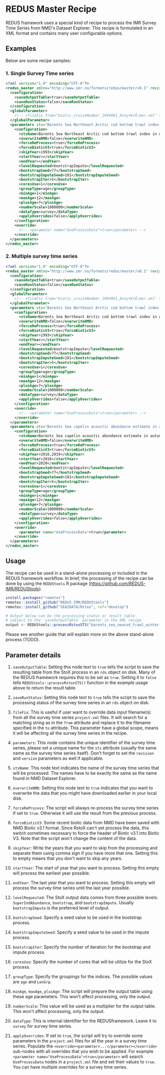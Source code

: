 # REDUS Master Recipe

REDUS framework uses a special kind of recipe to process the IMR Survey Time Series from NMD's Dataset Explorer. This recipe is formulated in an XML format and contains many user configurable options. 

## Examples

Below are some recipe samples:

### 1. Single Survey Time series

```xml
<?xml version="1.0" encoding="UTF-8"?>
<redus_master xmlns="http://www.imr.no/formats/redus/master/v0.1" revision="1" version="0.1">
  <configuration>
    <saveOutputTable>true</saveOutputTable>
    <saveRunStatus>false</saveRunStatus>
  </configuration>
  <globalParameter>
    <!-- <fileFix from="biotic_cruiseNumber_1994001_Anny+KrÃ¦mer.xml" to="biotic_cruiseNumber_1994001_Anny+Kræmer.xml"/> -->
  </globalParameter>
  <parameters sts="Barents Sea Northeast Arctic cod bottom trawl index in winter" revision="1" version="0.1">
    <configuration>
      <stsName>Barents Sea Northeast Arctic cod bottom trawl index in winter</stsName>
      <overwriteNMD>false</overwriteNMD>
      <forceReProcess>true</forceReProcess>
      <forceBioticV3>true</forceBioticV3>
      <skipYear>1993</skipYear>
      <startYear></startYear>
      <endYear></endYear>
      <levelRequested>bootstrapImpute</levelRequested>
      <bootstrapSeed>77</bootstrapSeed>
      <bootstrapImputeSeed>101</bootstrapImputeSeed>
      <bootstrapIter>5</bootstrapIter>
      <coresUse>1</coresUse>
      <groupType>age</groupType>
      <minAge>1</minAge>
      <maxAge>12</maxAge>
      <plusAge>7</plusAge>
      <numberScale>1000000</numberScale>
      <dataType>survey</dataType>
      <applyOverrides>false</applyOverrides>
    </configuration>
    <override>
      <!-- <parameter name="UseProcessData">true</parameter> -->
    </override>
  </parameters>
</redus_master>
```

### 2. Multiple survey time series
```xml
<?xml version="1.0" encoding="UTF-8"?>
<redus_master xmlns="http://www.imr.no/formats/redus/master/v0.1" revision="1" version="0.1">
  <configuration>
    <saveOutputTable>true</saveOutputTable>
    <saveRunStatus>false</saveRunStatus>
  </configuration>
  <globalParameter>
    <!-- <fileFix from="biotic_cruiseNumber_1994001_Anny+KrÃ¦mer.xml" to="biotic_cruiseNumber_1994001_Anny+Kræmer.xml"/> -->
  </globalParameter>
  <parameters sts="Barents Sea Northeast Arctic cod bottom trawl index in winter" revision="1" version="0.1">
    <configuration>
      <stsName>Barents Sea Northeast Arctic cod bottom trawl index in winter</stsName>
      <overwriteNMD>false</overwriteNMD>
      <forceReProcess>true</forceReProcess>
      <forceBioticV3>true</forceBioticV3>
      <skipYear>1993</skipYear>
      <startYear></startYear>
      <endYear></endYear>
      <levelRequested>bootstrapImpute</levelRequested>
      <bootstrapSeed>77</bootstrapSeed>
      <bootstrapImputeSeed>101</bootstrapImputeSeed>
      <bootstrapIter>5</bootstrapIter>
      <coresUse>1</coresUse>
      <groupType>age</groupType>
      <minAge>1</minAge>
      <maxAge>12</maxAge>
      <plusAge>7</plusAge>
      <numberScale>1000000</numberScale>
      <dataType>survey</dataType>
      <applyOverrides>false</applyOverrides>
    </configuration>
    <override>
      <!-- <parameter name="UseProcessData">true</parameter> -->
    </override>
  </parameters>
  <parameters sts="Barents Sea capelin acoustic abundance estimate in autumn" revision="1" version="0.1">
    <configuration>
      <stsName>Barents Sea capelin acoustic abundance estimate in autumn</stsName>
      <overwriteNMD>false</overwriteNMD>
      <forceReProcess>true</forceReProcess>
      <forceBioticV3>true</forceBioticV3>
      <skipYear>2016,2019</skipYear>
      <startYear>2016</startYear>
      <endYear>2020</endYear>
      <levelRequested>bootstrapImpute</levelRequested>
      <bootstrapSeed>77</bootstrapSeed>
      <bootstrapImputeSeed>101</bootstrapImputeSeed>
      <bootstrapIter>5</bootstrapIter>
      <coresUse>1</coresUse>
      <groupType>age</groupType>
      <minAge>1</minAge>
      <maxAge>12</maxAge>
      <plusAge>7</plusAge>
      <numberScale>1000000</numberScale>
      <dataType>survey</dataType>
      <applyOverrides>false</applyOverrides>
    </configuration>
    <override>
      <parameter name="UseProcessData">true</parameter>
    </override>
  </parameters>
</redus_master>
```

## Usage

The recipe can be used in a stand-alone processing or included in the REDUS framework workflow. In brief, the processing of the recipe can be done by using the `REDUStools` R package (https://github.com/REDUS-IMR/REDUStools).

```r
install.packages("remotes")
remotes::install_github("REDUS-IMR/REDUStools")
remotes::install_github("SEA2DATA/Rstox", ref="develop")

# Output below can be the processing status or result table
# subject to the 'saveOutputTable' parameter in the XML recipe
output <- REDUStools::processRstoxSTS("barents_sea_neacod_trawl_winter.xml")
```

Please see another guide that will explain more on the above stand-alone process (TODO).

## Parameter details

1. `saveOutputTable`: Setting this node text to `true` tells the script to save the resulting table from the StoX process in an `rds` object on disk. Many of the REDUS framework requires this to be set as `true`. Setting it to `false` tells `REDUStools::processRstoxSTS()` function in the example usage above to return the result table.

2. `saveRunStatus`: Setting this node text to `true` tells the script to save the processing status of the survey time series in an `rds` object on disk.

3. `fileFix`: This is useful if user want to override data input filename(s) from all the survey time series `project.xml` files. It will search for a matching string as in the `from` attribute and replace it to the filename specified in the `to` attribute. This parameter have a global scope, means it will be affecting all the survey time series in the recipe.

4. `parameters`: This node contains the unique identifier of the survey time series, please set a unique name for the `sts` attribute (usually the same name as the survey time series itself). Don't forget to set the `revision` and `version` parameters as well if applicable.

5. `stsName`: This node text indicates the name of the survey time series that will be processed. The names have to be exactly the same as the name found in NMD Dataset Explorer.

6.  `overwriteNMD`: Setting this node text to `true` indicates that you want to overwrite the data that you might have downloaded earlier in your local disk.

7. `forceReProcess`: The script will always re-process the survey time series if set to `true`. Otherwise it will use the result from the previous process.

8. `forceBioticV3`: Some recent biotic data from NMD have been saved with NMD Biotic v3.1 format. Since RstoX can't yet process the data, this switch sometimes necessary to force the header of Biotic v3.1 into Biotic V3. Note that the script won't change the content of the data.

9. `skipYear`: Write the years that you want to skip from the processing and separate them using comma sign if you have more that one. Setting this to empty means that you don't want to skip any years.

10. `startYear`: The start of year that you want to process. Setting this empty will process the earliest year possible.

11. `endYear`: The last year that you want to process. Setting this empty will process the survey time series until the last year possible.

12. `levelRequested`: The StoX output data comes from three possible levels: `SuperIndAbundance`, `bootstrap`, and `bootstrapImpute`. Usually `bootstrapImpute` is the preferred level of output.

13. `bootstrapSeed`: Specify a seed value to be used in the bootstrap process.

14. `bootstrapImputeSeed`: Specify a seed value to be used in the impute process.

15. `bootstrapIter`: Specify the number of iteration for the bootstrap and impute process.

16. `coresUse`: Specify the number of cores that will be utilize for the StoX process.

17. `groupType`: Specify the groupings for the indices. The possible values are `age` and `LenGrp`.

18. `minAge`, `maxAge`, `plusAge`: The script will prepare the output table using these age parameters. This won't affect processing, only the output.

19. `numberScale`: This value will be used as a multiplier for the output table. This won't affect processing, only the output.

20. `dataType`: This is internal identifier for the REDUSframework. Leave it to `survey` for survey time series.

21. `applyOverrides`: If set to `true`, the script will try to override some parameters in the `project.xml` files for all the year in a survey time series. Populate the `<override><parameter>...</parameter></override>` sub-nodes with all overrides that you wish to be applied. For example `<parameter name="UseProcessData">true</parameter>` will search `UseProcessData` nodes in a `project.xml` file and set their values to `true`. You can have multiple overrides for a survey time series.

